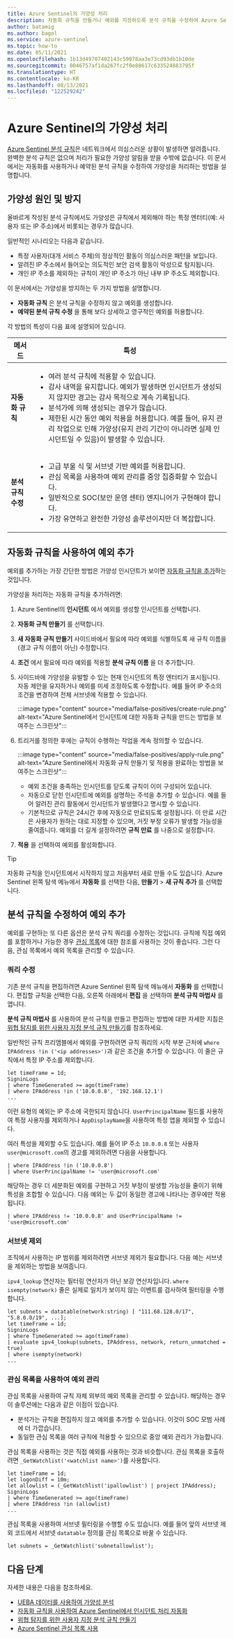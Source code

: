 ```yaml
---
title: Azure Sentinel의 가양성 처리
description: 자동화 규칙을 만들거나 예외를 지정하도록 분석 규칙을 수정하여 Azure Sentinel에서 가양성을 해결하는 방법을 알아봅니다.
author: batamig
ms.author: bagol
ms.service: azure-sentinel
ms.topic: how-to
ms.date: 05/11/2021
ms.openlocfilehash: 1b13d49707402143c59078aa3e73cd93db1b10de
ms.sourcegitcommit: 0046757af1da267fc2f0e88617c633524883795f
ms.translationtype: HT
ms.contentlocale: ko-KR
ms.lasthandoff: 08/13/2021
ms.locfileid: "122529242"
---
```

# <a name="handle-false-positives-in-azure-sentinel"></a>Azure Sentinel의 가양성 처리

[Azure Sentinel 분석 규칙](detect-threats-built-in.md)은 네트워크에서 의심스러운 상황이 발생하면 알려줍니다. 완벽한 분석 규칙은 없으며 처리가 필요한 가양성 알림을 받을 수밖에 없습니다. 이 문서에서는 자동화를 사용하거나 예약된 분석 규칙을 수정하여 가양성을 처리하는 방법을 설명합니다.

## <a name="false-positive-causes-and-prevention"></a>가양성 원인 및 방지

올바르게 작성된 분석 규칙에서도 가양성은 규칙에서 제외해야 하는 특정 엔터티(예: 사용자 또는 IP 주소)에서 비롯되는 경우가 많습니다.

일반적인 시나리오는 다음과 같습니다.

- 특정 사용자(대개 서비스 주체)의 정상적인 활동이 의심스러운 패턴을 보입니다.
- 알려진 IP 주소에서 들어오는 의도적인 보안 검색 활동이 악성으로 탐지됩니다.
- 개인 IP 주소를 제외하는 규칙이 개인 IP 주소가 아닌 내부 IP 주소도 제외합니다.

이 문서에서는 가양성을 방지하는 두 가지 방법을 설명합니다.

- **자동화 규칙** 은 분석 규칙을 수정하지 않고 예외를 생성합니다.
- **예약된 분석 규칙 수정** 을 통해 보다 상세하고 영구적인 예외를 허용합니다.

각 방법의 특성이 다음 표에 설명되어 있습니다.


|메서드|특성|
|-|-|
|**자동화 규칙**|<ul><li>여러 분석 규칙에 적용할 수 있습니다.</li><li>감사 내역을 유지합니다. 예외가 발생하면 인시던트가 생성되지 않지만 경고는 감사 목적으로 계속 기록됩니다.</li><li>분석가에 의해 생성되는 경우가 많습니다.</li><li>제한된 시간 동안 예외 적용을 허용합니다. 예를 들어, 유지 관리 작업으로 인해 가양성(유지 관리 기간이 아니라면 실제 인시던트일 수 있음)이 발생할 수 있습니다.</li></ul>|
|**분석 규칙 수정**|<ul><li>고급 부울 식 및 서브넷 기반 예외를 허용합니다.</li><li>관심 목록을 사용하여 예외 관리를 중앙 집중화할 수 있습니다.</li><li>일반적으로 SOC(보안 운영 센터) 엔지니어가 구현해야 합니다.</li><li>가장 유연하고 완전한 가양성 솔루션이지만 더 복잡합니다.</li></ul>|

## <a name="add-exceptions-by-using-automation-rules"></a>자동화 규칙을 사용하여 예외 추가

예외를 추가하는 가장 간단한 방법은 가양성 인시던트가 보이면 [자동화 규칙을 추가](automate-incident-handling-with-automation-rules.md#creating-and-managing-automation-rules)하는 것입니다.

가양성을 처리하는 자동화 규칙을 추가하려면:

1. Azure Sentinel의 **인시던트** 에서 예외를 생성할 인시던트를 선택합니다.
1. **자동화 규칙 만들기** 를 선택합니다.
1. **새 자동화 규칙 만들기** 사이드바에서 필요에 따라 예외를 식별하도록 새 규칙 이름을(경고 규칙 이름이 아닌) 수정합니다.
1. **조건** 에서 필요에 따라 예외를 적용할 **분석 규칙 이름** 을 더 추가합니다.
1. 사이드바에 가양성을 유발할 수 있는 현재 인시던트의 특정 엔터티가 표시됩니다. 자동 제안을 유지하거나 예외를 미세 조정하도록 수정합니다. 예를 들어 IP 주소의 조건을 변경하여 전체 서브넷에 적용할 수 있습니다.

   :::image type="content" source="media/false-positives/create-rule.png" alt-text="Azure Sentinel에서 인시던트에 대한 자동화 규칙을 만드는 방법을 보여주는 스크린샷":::

1. 트리거를 정의한 후에는 규칙이 수행하는 작업을 계속 정의할 수 있습니다.

   :::image type="content" source="media/false-positives/apply-rule.png" alt-text="Azure Sentinel에서 자동화 규칙 만들기 및 적용을 완료하는 방법을 보여주는 스크린샷":::

   - 예외 조건을 충족하는 인시던트를 닫도록 규칙이 이미 구성되어 있습니다.
   - 자동으로 닫힌 인시던트에 예외를 설명하는 주석을 추가할 수 있습니다. 예를 들어 알려진 관리 활동에서 인시던트가 발생했다고 명시할 수 있습니다.
   - 기본적으로 규칙은 24시간 후에 자동으로 만료되도록 설정됩니다. 이 만료 시간은 사용자가 원하는 대로 지정할 수 있으며, 거짓 부정 오류가 발생할 가능성을 줄여줍니다. 예외를 더 길게 설정하려면 **규칙 만료** 를 나중으로 설정합니다.

1. **적용** 을 선택하여 예외를 활성화합니다.

> [!TIP]
> 자동화 규칙을 인시던트에서 시작하지 않고 처음부터 새로 만들 수도 있습니다. Azure Sentinel 왼쪽 탐색 메뉴에서 **자동화** 를 선택한 다음, **만들기** > **새 규칙 추가** 를 선택합니다.

## <a name="add-exceptions-by-modifying-analytics-rules"></a>분석 규칙을 수정하여 예외 추가

예외를 구현하는 또 다른 옵션은 분석 규칙 쿼리를 수정하는 것입니다. 규칙에 직접 예외를 포함하거나 가능한 경우 [관심 목록](watchlists.md#use-watchlists-in-analytics-rules)에 대한 참조를 사용하는 것이 좋습니다. 그런 다음, 관심 목록에서 예외 목록을 관리할 수 있습니다.

### <a name="modify-the-query"></a>쿼리 수정

기존 분석 규칙을 편집하려면 Azure Sentinel 왼쪽 탐색 메뉴에서 **자동화** 를 선택합니다. 편집할 규칙을 선택한 다음, 오른쪽 아래에서 **편집** 을 선택하여 **분석 규칙 마법사** 를 엽니다.

**분석 규칙 마법사** 를 사용하여 분석 규칙을 만들고 편집하는 방법에 대한 자세한 지침은 [위협 탐지를 위한 사용자 지정 분석 규칙 만들기](detect-threats-custom.md)를 참조하세요.

일반적인 규칙 프리앰블에서 예외를 구현하려면 규칙 쿼리의 시작 부분 근처에 `where IPAddress !in ('<ip addresses>')`과 같은 조건을 추가할 수 있습니다. 이 줄은 규칙에서 특정 IP 주소를 제외합니다.

```kusto
let timeFrame = 1d;
SigninLogs
| where TimeGenerated >= ago(timeFrame)
| where IPAddress !in ('10.0.0.8', '192.168.12.1')
...
```

이런 유형의 예외는 IP 주소에 국한되지 않습니다. `UserPrincipalName` 필드를 사용하여 특정 사용자를 제외하거나 `AppDisplayName`을 사용하여 특정 앱을 제외할 수 있습니다.

여러 특성을 제외할 수도 있습니다. 예를 들어 IP 주소 `10.0.0.8` 또는 사용자 `user@microsoft.com`의 경고를 제외하려면 다음을 사용합니다.

```kusto
| where IPAddress !in ('10.0.0.8')
| where UserPrincipalName != 'user@microsoft.com'
```

해당하는 경우 더 세분화된 예외를 구현하고 거짓 부정이 발생할 가능성을 줄이기 위해 특성을 조합할 수 있습니다. 다음 예외는 두 값이 동일한 경고에 나타나는 경우에만 적용됩니다.

```kusto
| where IPAddress != '10.0.0.8' and UserPrincipalName != 'user@microsoft.com'
```

### <a name="exclude-subnets"></a>서브넷 제외

조직에서 사용하는 IP 범위를 제외하려면 서브넷 제외가 필요합니다. 다음 예는 서브넷을 제외하는 방법을 보여줍니다.

`ipv4_lookup` 연산자는 필터링 연산자가 아닌 보강 연산자입니다. `where isempty(network)` 줄은 실제로 일치가 보이지 않는 이벤트를 검사하여 필터링을 수행합니다.

```kusto
let subnets = datatable(network:string) [ "111.68.128.0/17", "5.8.0.0/19", ...];
let timeFrame = 1d;
SigninLogs
| where TimeGenerated >= ago(timeFrame)
| evaluate ipv4_lookup(subnets, IPAddress, network, return_unmatched = true)
| where isempty(network)
...
```

### <a name="use-watchlists-to-manage-exceptions"></a>관심 목록을 사용하여 예외 관리

관심 목록을 사용하여 규칙 자체 외부의 예외 목록을 관리할 수 있습니다. 해당하는 경우 이 솔루션에는 다음과 같은 이점이 있습니다.

- 분석가는 규칙을 편집하지 않고 예외를 추가할 수 있습니다. 이것이 SOC 모범 사례에 더 가깝습니다.
- 동일한 관심 목록을 여러 규칙에 적용할 수 있으므로 중앙 예외 관리가 가능합니다.

관심 목록을 사용하는 것은 직접 예외를 사용하는 것과 비슷합니다. 관심 목록을 호출하려면 `_GetWatchlist('<watchlist name>')`를 사용합니다.

```kusto
let timeFrame = 1d;
let logonDiff = 10m;
let allowlist = (_GetWatchlist('ipallowlist') | project IPAddress);
SigninLogs
| where TimeGenerated >= ago(timeFrame)
| where IPAddress !in (allowlist)
...
```

관심 목록을 사용하여 서브넷 필터링을 수행할 수도 있습니다. 예를 들어 앞의 서브넷 제외 코드에서 서브넷 `datatable` 정의를 관심 목록으로 바꿀 수 있습니다.

```kusto
let subnets = _GetWatchlist('subnetallowlist');
```

## <a name="next-steps"></a>다음 단계

자세한 내용은 다음을 참조하세요.
- [UEBA 데이터를 사용하여 가양성 분석](investigate-with-ueba.md#use-ueba-data-to-analyze-false-positives)
- [자동화 규칙을 사용하여 Azure Sentinel에서 인시던트 처리 자동화](automate-incident-handling-with-automation-rules.md)
- [위협 탐지를 위한 사용자 지정 분석 규칙 만들기](detect-threats-custom.md)
- [Azure Sentinel 관심 목록 사용](watchlists.md)
